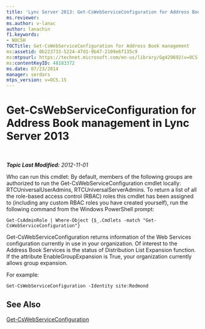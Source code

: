 ```yaml
---
title: 'Lync Server 2013: Get-CsWebServiceConfiguration for Address Book management'
ms.reviewer: 
ms.author: v-lanac
author: lanachin
f1.keywords:
- NOCSH
TOCTitle: Get-CsWebServiceConfiguration for Address Book management
ms:assetid: 0b223733-5224-47d1-9b47-2109e6f135c9
ms:mtpsurl: https://technet.microsoft.com/en-us/library/Gg429692(v=OCS.15)
ms:contentKeyID: 48183372
ms.date: 07/23/2014
manager: serdars
mtps_version: v=OCS.15
---
```


<div data-xmlns="http://www.w3.org/1999/xhtml">

<div class="topic" data-xmlns="http://www.w3.org/1999/xhtml" data-msxsl="urn:schemas-microsoft-com:xslt" data-cs="http://msdn.microsoft.com/">

<div data-asp="http://msdn2.microsoft.com/asp">

# Get-CsWebServiceConfiguration for Address Book management in Lync Server 2013

</div>

<div id="mainSection">

<div id="mainBody">

<span> </span>

_**Topic Last Modified:** 2012-11-01_

Who can run this cmdlet: By default, members of the following groups are authorized to run the Get-CsWebServiceConfiguration cmdlet locally: RTCUniversalUserAdmins, RTCUniversalServerAdmins. To return a list of all the role-based access control (RBAC) roles this cmdlet has been assigned to (including any custom RBAC roles you have created yourself), run the following command from the Windows PowerShell prompt:

    Get-CsAdminRole | Where-Object {$_.Cmdlets -match "Get-CsWebServiceConfiguration"}

Get-CsWebServiceConfiguration returns information of the Web Services configuration currently in use in your organization. Of interest to the Address Book Services is the status of Distribution List Expansion function. If the attribute EnableGroupExpansion is True, your organization currently allows group expansion.

For example:

    Get-CsWebServiceConfiguration -Identity site:Redmond

<div>

## See Also


[Get-CsWebServiceConfiguration](https://docs.microsoft.com/powershell/module/skype/Get-CsWebServiceConfiguration)  
  

</div>

</div>

<span> </span>

</div>

</div>

</div>

